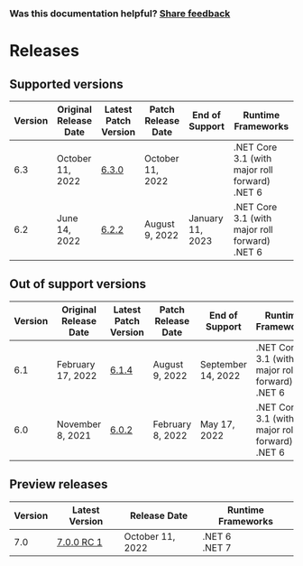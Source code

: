 
### Was this documentation helpful? [Share feedback](https://www.research.net/r/DGDQWXH?src=documentation%2Freleases)

# Releases

## Supported versions

| Version | Original Release Date | Latest Patch Version | Patch Release Date | End of Support | Runtime Frameworks |
|---|---|---|---|---|---|
| 6.3 | October 11, 2022 | [6.3.0](https://github.com/dotnet/dotnet-monitor/blob/main/documentation/releaseNotes/releaseNotes.v6.3.0.md) | October 11, 2022 | | .NET Core 3.1 (with major roll forward)<br/>.NET 6 |
| 6.2 | June 14, 2022 | [6.2.2](https://github.com/dotnet/dotnet-monitor/blob/main/documentation/releaseNotes/releaseNotes.v6.2.2.md) | August 9, 2022 | January 11, 2023 | .NET Core 3.1 (with major roll forward)<br/>.NET 6 |

## Out of support versions

| Version | Original Release Date | Latest Patch Version | Patch Release Date | End of Support | Runtime Frameworks |
|---|---|---|---|---|---|
| 6.1 | February 17, 2022 | [6.1.4](https://github.com/dotnet/dotnet-monitor/blob/main/documentation/releaseNotes/releaseNotes.v6.1.4.md) | August 9, 2022 |  September 14, 2022 | .NET Core 3.1 (with major roll forward)<br/>.NET 6 |
| 6.0 | November 8, 2021 | [6.0.2](https://github.com/dotnet/dotnet-monitor/blob/main/documentation/releaseNotes/releaseNotes.v6.0.2.md) | February 8, 2022 | May 17, 2022 | .NET Core 3.1 (with major roll forward)<br/>.NET 6 |

## Preview releases

| Version  | Latest Version | Release Date | Runtime Frameworks |
|---|---|---|---|
| 7.0 | [7.0.0 RC 1](https://github.com/dotnet/dotnet-monitor/blob/main/documentation/releaseNotes/releaseNotes.v7.0.0-rc.1.22479.8.md) | October 11, 2022 | .NET 6<br/>.NET 7 |

